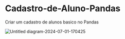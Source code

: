 # Cadastro-de-Aluno-Pandas
Criar um cadastro de alunos basico no Pandas

![Untitled diagram-2024-07-01-170425](https://github.com/Clickylightiano/Cadastro-de-Aluno-Pandas/assets/169697198/4a5b57f1-3a95-460d-8917-3fbb37315b63)
